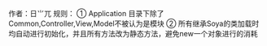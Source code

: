 作者：日⺌兀
规则：
    ① Application 目录下除了Common,Controller,View,Model不被认为是模块
    ② 所有继承Soya的类加载时均自动进行初始化，并且所有方法改为静态方法，避免new一个对象进行的消耗